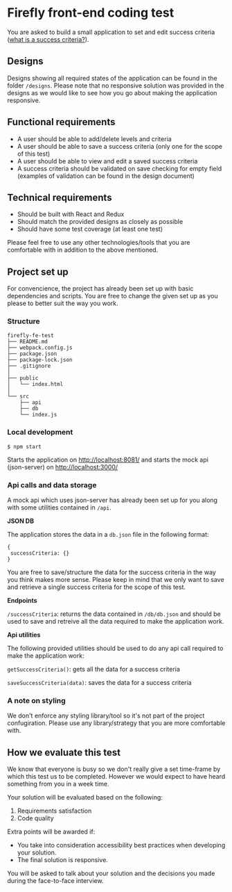 # Firefly front-end coding test

You are asked to build a small application to set and edit success criteria ([what is a success criteria?](https://www.theschoolrun.com/what-is-a-success-criteria)).

## Designs

Designs showing all required states of the application can be found in the folder `/designs`. Please note that no responsive solution was provided in the designs as we would like to see how you go about making the application responsive.

## Functional requirements

- A user should be able to add/delete levels and criteria
- A user should be able to save a success criteria (only one for the scope of this test)
- A user should be able to view and edit a saved success criteria
- A success criteria should be validated on save checking for empty field (examples of validation can be found in the design document)

## Technical requirements

- Should be built with React and Redux 
- Should match the provided designs as closely as possible
- Should have some test coverage (at least one test)

Please feel free to use any other technologies/tools that you are comfortable with in addition to the above mentioned.

## Project set up

For convencience, the project has already been set up with basic dependencies and scripts. You are free to change the given set up as you please to better suit the way you work.

### Structure

```
firefly-fe-test
├── README.md
├── webpack.config.js
├── package.json
├── package-lock.json
├── .gitignore
│ 
├── public
│   └── index.html
│ 
└── src
    ├── api
    ├── db
    └── index.js
```

### Local development

`$ npm start`

Starts the application on [http://localhost:8081/](http://localhost:8081/) and starts the mock api (json-server) on [http://localhost:3000/](http://localhost:3000/)

### Api calls and data storage

A mock api which uses json-server has already been set up for you along with some utilities contained in `/api`. 

**JSON DB**

The application stores the data in a `db.json` file in the following format:

```
{
 successCriteria: {}
}
```

You are free to save/structure the data for the success criteria in the way you think makes more sense. Please keep in mind that we only want to save and retrieve a single success criteria for the scope of this test.

**Endpoints**

`/successCriteria`: returns the data contained in `/db/db.json` and should be used to save and retreive all the data required to make the application work.

**Api utilities**

The following provided utilities should be used to do any api call required to make the application work:

`getSuccessCriteria()`: gets all the data for a success criteria

`saveSuccessCriteria(data)`: saves the data for a success criteria


### A note on styling

We don't enforce any styling library/tool so it's not part of the project confugiration. Please use any library/strategy that you are more comfortable with.


## How we evaluate this test

We know that everyone is busy so we don't really give a set time-frame by which this test us to be completed. However we would expect to have heard something from you in a week time.

Your solution will be evaluated based on the following:

1. Requirements satisfaction
2. Code quality

Extra points will be awarded if:

- You take into consideration accessibility best practices when developing your solution.
- The final solution is responsive.

You will be asked to talk about your solution and the decisions you made during the face-to-face interview.
